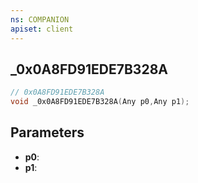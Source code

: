 ```yaml
---
ns: COMPANION
apiset: client
---
```

## _0x0A8FD91EDE7B328A

```c
// 0x0A8FD91EDE7B328A
void _0x0A8FD91EDE7B328A(Any p0,Any p1);
```


## Parameters
* **p0**:
* **p1**:



